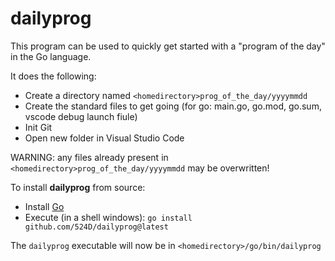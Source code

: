 # dailyprog

This program can be used to quickly get started with a "program of the day" in the Go language.

It does the following:
* Create a directory named ```<homedirectory>prog_of_the_day/yyyymmdd```
* Create the standard files to get going (for go: main.go, go.mod, go.sum, vscode debug launch fiule)
* Init Git
* Open new folder in Visual Studio Code

WARNING: any files already present in ```<homedirectory>prog_of_the_day/yyyymmdd``` may be overwritten!

To install **dailyprog** from source:
* Install [Go](https://go.dev/dl/)
* Execute (in a shell windows): ```go install github.com/524D/dailyprog@latest```

The ```dailyprog``` executable will now be in ```<homedirectory>/go/bin/dailyprog```


